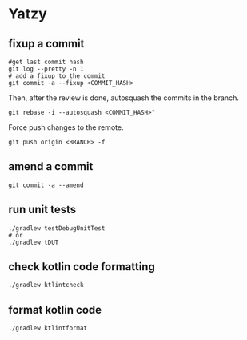 # Yatzy

## fixup a commit
```shell
#get last commit hash
git log --pretty -n 1
# add a fixup to the commit
git commit -a --fixup <COMMIT_HASH>
```

Then, after the review is done, autosquash the commits in the branch.
```shell
git rebase -i --autosquash <COMMIT_HASH>^
```

Force push changes to the remote.
```shell
git push origin <BRANCH> -f
```

## amend a commit 
```shell
git commit -a --amend 
```

## run unit tests
```shell
./gradlew testDebugUnitTest
# or
./gradlew tDUT
```

## check kotlin code formatting
```shell
./gradlew ktlintcheck
```

## format kotlin code
```shell
./gradlew ktlintformat
```